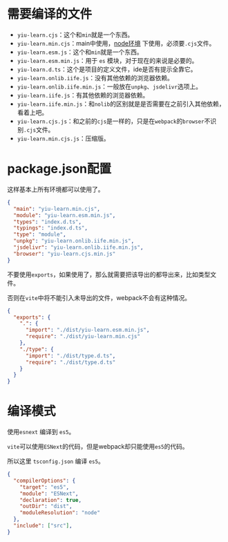 # 需要编译的文件
- `yiu-learn.cjs`：这个和`min`就是一个东西。
- `yiu-learn.min.cjs`：main中使用，[node环境](https://npm.runkit.com/yiu-axios) 下使用，必须要`.cjs`文件。
- `yiu-learn.esm.js`：这个和`min`就是一个东西。
- `yiu-learn.esm.min.js`：用于 `es` 模块，对于现在的来说是必要的。
- `yiu-learn.d.ts`：这个是项目的定义文件，ide是否有提示全靠它。
- `yiu-learn.onlib.iife.js`：没有其他依赖的浏览器依赖。
- `yiu-learn.onlib.iife.min.js`：一般放在`unpkg`、`jsdelivr`选项上。
- `yiu-learn.iife.js`：有其他依赖的浏览器依赖。
- `yiu-learn.iife.min.js`：和`nolib`的区别就是是否需要在之前引入其他依赖，看着上吧。
- `yiu-learn.cjs.js`：和之前的`cjs`是一样的，只是在`webpack`的`browser`不识别`.cjs`文件。
- `yiu-learn.min.cjs.js`：压缩版。


# package.json配置
这样基本上所有环境都可以使用了。
```json
{
  "main": "yiu-learn.min.cjs",
  "module": "yiu-learn.esm.min.js",
  "types": "index.d.ts",
  "typings": "index.d.ts",
  "type": "module",
  "unpkg": "yiu-learn.onlib.iife.min.js",
  "jsdelivr": "yiu-learn.onlib.iife.min.js",
  "browser": "yiu-learn.cjs.min.js"
}
```

不要使用`exports`，如果使用了，那么就需要把该导出的都导出来，比如类型文件。

否则在`vite`中将不能引入未导出的文件，webpack不会有这种情况。

```json
{
  "exports": {
    ".": {
      "import": "./dist/yiu-learn.esm.min.js",
      "require": "./dist/yiu-learn.min.cjs"
    },
    "./type": {
      "import": "./dist/type.d.ts",
      "require": "./dist/type.d.ts"
    }
  }
}
```

# 编译模式
使用`esnext` 编译到 `es5`。

`vite`可以使用`ESNext`的代码，但是webpack却只能使用`es5`的代码。

所以这里 `tsconfig.json` 编译 `es5`。

```json
{
  "compilerOptions": {
    "target": "es5",
    "module": "ESNext",
    "declaration": true,
    "outDir": "dist",
    "moduleResolution": "node"
  },
  "include": ["src"],
}

```
